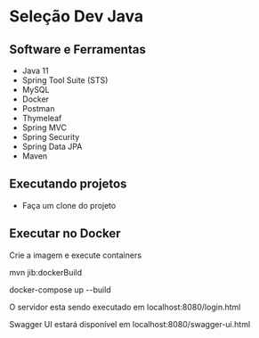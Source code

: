 # Seleção Dev Java
## Software e Ferramentas
* Java 11
* Spring Tool Suite (STS)
* MySQL
* Docker
* Postman
* Thymeleaf
* Spring MVC
* Spring Security
* Spring Data JPA
* Maven
## Executando projetos

* Faça um clone do projeto

## Executar no Docker 

Crie a imagem e execute containers

mvn jib:dockerBuild

docker-compose up --build

O servidor esta sendo executado em localhost:8080/login.html

Swagger UI estará disponível em localhost:8080/swagger-ui.html

